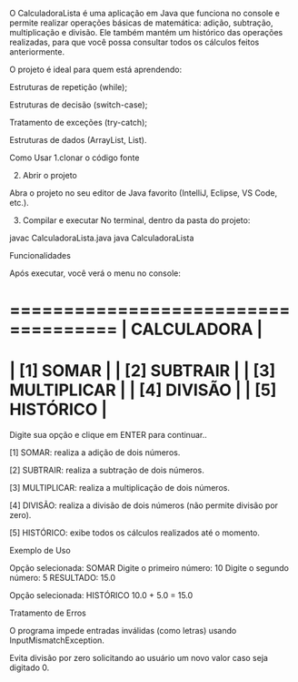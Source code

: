 
                             
                        
  O CalculadoraLista é uma aplicação em Java que funciona no console e permite realizar operações básicas de matemática: adição, subtração, multiplicação e divisão.
Ele também mantém um histórico das operações realizadas, para que você possa consultar todos os cálculos feitos anteriormente.

O projeto é ideal para quem está aprendendo:


Estruturas de repetição (while);

Estruturas de decisão (switch-case);

Tratamento de exceções (try-catch);

Estruturas de dados (ArrayList, List).




Como Usar
1.clonar o código fonte


2. Abrir o projeto



Abra o projeto no seu editor de Java favorito (IntelliJ, Eclipse, VS Code, etc.).


3. Compilar e executar No terminal, dentro da pasta do projeto:



javac CalculadoraLista.java
java CalculadoraLista



Funcionalidades

Após executar, você verá o menu no console:

====================================
|           CALCULADORA            |
====================================
|   [1]   SOMAR                    |
|   [2]   SUBTRAIR                 |
|   [3]   MULTIPLICAR              |
|   [4]   DIVISÃO                  |
|   [5]   HISTÓRICO                |
====================================
Digite sua opção e clique em ENTER para continuar..

[1] SOMAR: realiza a adição de dois números.

[2] SUBTRAIR: realiza a subtração de dois números.

[3] MULTIPLICAR: realiza a multiplicação de dois números.

[4] DIVISÃO: realiza a divisão de dois números (não permite divisão por zero).

[5] HISTÓRICO: exibe todos os cálculos realizados até o momento.




Exemplo de Uso

Opção selecionada: SOMAR
Digite o primeiro número: 10
Digite o segundo número: 5
RESULTADO: 15.0

Opção selecionada: HISTÓRICO
10.0 + 5.0 = 15.0



Tratamento de Erros

O programa impede entradas inválidas (como letras) usando InputMismatchException.

Evita divisão por zero solicitando ao usuário um novo valor caso seja digitado 0.